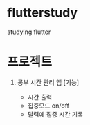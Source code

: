 # flutterstudy
 studying flutter 
# 프로젝트
1. 공부 시간 관리 앱
   [기능]

   - 시간 출력
   - 집중모드 on/off
   - 달력에 집중 시간 기록
